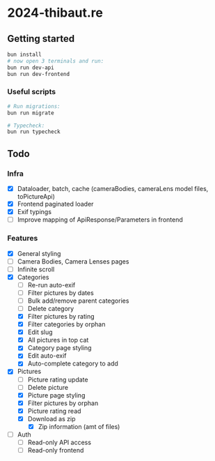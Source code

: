 # 2024-thibaut.re

## Getting started

```bash
bun install
# now open 3 terminals and run:
bun run dev-api
bun run dev-frontend
```

### Useful scripts

```sh
# Run migrations:
bun run migrate

# Typecheck:
bun run typecheck
```

## Todo

### Infra

- [x] Dataloader, batch, cache (cameraBodies, cameraLens model files, toPictureApi)
- [x] Frontend paginated loader
- [x] Exif typings
- [ ] Improve mapping of ApiResponse/Parameters in frontend

### Features

- [x] General styling
- [ ] Camera Bodies, Camera Lenses pages
- [ ] Infinite scroll
- [x] Categories
  - [ ] Re-run auto-exif
  - [ ] Filter pictures by dates
  - [ ] Bulk add/remove parent categories
  - [ ] Delete category
  - [x] Filter pictures by rating
  - [x] Filter categories by orphan
  - [x] Edit slug
  - [x] All pictures in top cat
  - [x] Category page styling
  - [x] Edit auto-exif
  - [x] Auto-complete category to add
- [x] Pictures
  - [ ] Picture rating update
  - [ ] Delete picture
  - [x] Picture page styling
  - [x] Filter pictures by orphan
  - [x] Picture rating read
  - [x] Download as zip
    - [x] Zip information (amt of files)
- [ ] Auth
  - [ ] Read-only API access
  - [ ] Read-only frontend
